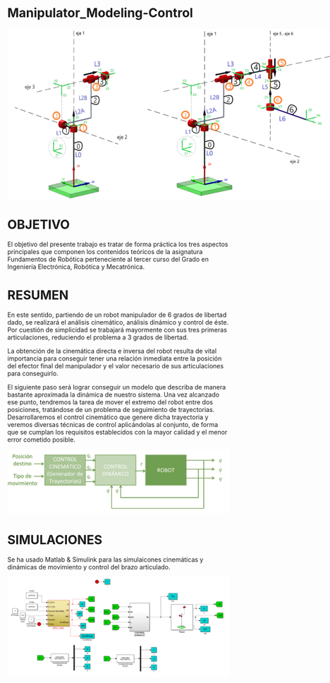 # Manipulator_Modeling-Control

<div style="display: flex; flex-direction: row;">
  <img src="https://github.com/aglora/Manipulator_Modeling-Control/blob/main/imgs/3dof-DH.png" width="300" />
  <img src="https://github.com/aglora/Manipulator_Modeling-Control/blob/main/imgs/6dof-DH.png" width="500" />
</div>

# OBJETIVO

El objetivo del presente trabajo es tratar de forma práctica los tres aspectos principales
que componen los contenidos teóricos de la asignatura Fundamentos de Robótica
perteneciente al tercer curso del Grado en Ingeniería Electrónica, Robótica y
Mecatrónica.

# RESUMEN

En este sentido, partiendo de un robot manipulador de 6 grados de libertad dado, se
realizará el análisis cinemático, análisis dinámico y control de éste. Por cuestión de
simplicidad se trabajará mayormente con sus tres primeras articulaciones, reduciendo
el problema a 3 grados de libertad.

La obtención de la cinemática directa e inversa del robot resulta de vital importancia
para conseguir tener una relación inmediata entre la posición del efector final del
manipulador y el valor necesario de sus articulaciones para conseguirlo. 

El siguiente paso será lograr conseguir un modelo que describa de manera bastante aproximada la
dinámica de nuestro sistema. Una vez alcanzado ese punto, tendremos la tarea de
mover el extremo del robot entre dos posiciones, tratándose de un problema de
seguimiento de trayectorias. Desarrollaremos el control cinemático que genere dicha
trayectoria y veremos diversas técnicas de control aplicándolas al conjunto, de forma
que se cumplan los requisitos establecidos con la mayor calidad y el menor error
cometido posible.

<img src="https://github.com/aglora/Manipulator_Modeling-Control/blob/main/imgs/esquema.png" width="800" />

# SIMULACIONES

Se ha usado Matlab & Simulink para las simulaicones cinemáticas y dinámicas de movimiento y control del brazo articulado.

<img src="https://github.com/aglora/Manipulator_Modeling-Control/blob/main/imgs/Simulink.png" width="900" />
